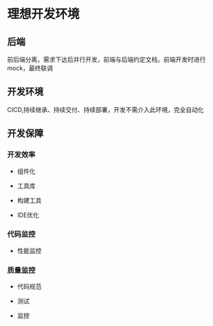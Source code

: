 # 理想开发环境

## 后端

前后端分离，需求下达后并行开发，前端与后端约定文档，前端开发时进行mock，最终联调

## 开发环境

CICD,持续继承、持续交付、持续部署，开发不需介入此环境，完全自动化

## 开发保障

### 开发效率

* 组件化

* 工具库

* 构建工具

* IDE优化



### 代码监控

* 性能监控

### 质量监控

* 代码规范

* 测试

* 监控
